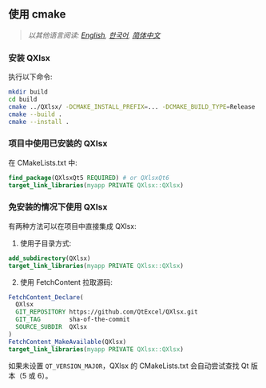 ## 使用 cmake

> *以其他语言阅读: [English](HowToSetProject-cmake.md), [한국어](HowToSetProject-cmake.ko.md), [简体中文](HowToSetProject.zh-CN.md)*

### 安装 QXlsx

执行以下命令:

```sh
mkdir build
cd build
cmake ../QXlsx/ -DCMAKE_INSTALL_PREFIX=... -DCMAKE_BUILD_TYPE=Release
cmake --build .
cmake --install .
```

### 项目中使用已安装的 QXlsx

在 CMakeLists.txt 中:

```cmake
find_package(QXlsxQt5 REQUIRED) # or QXlsxQt6
target_link_libraries(myapp PRIVATE QXlsx::QXlsx)
```

### 免安装的情况下使用 QXlsx

有两种方法可以在项目中直接集成 QXlsx:

1) 使用子目录方式:

```cmake
add_subdirectory(QXlsx)
target_link_libraries(myapp PRIVATE QXlsx::QXlsx)
```

2) 使用 FetchContent 拉取源码:

```cmake
FetchContent_Declare(
  QXlsx
  GIT_REPOSITORY https://github.com/QtExcel/QXlsx.git
  GIT_TAG        sha-of-the-commit
  SOURCE_SUBDIR  QXlsx
)
FetchContent_MakeAvailable(QXlsx)
target_link_libraries(myapp PRIVATE QXlsx::QXlsx)
```

如果未设置 `QT_VERSION_MAJOR`，QXlsx 的 CMakeLists.txt 会自动尝试查找 Qt 版本（5 或 6）。

